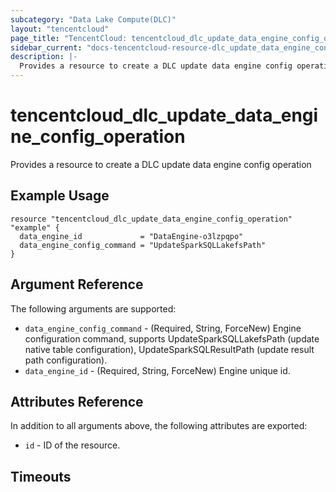 ```yaml
---
subcategory: "Data Lake Compute(DLC)"
layout: "tencentcloud"
page_title: "TencentCloud: tencentcloud_dlc_update_data_engine_config_operation"
sidebar_current: "docs-tencentcloud-resource-dlc_update_data_engine_config_operation"
description: |-
  Provides a resource to create a DLC update data engine config operation
---
```


# tencentcloud_dlc_update_data_engine_config_operation

Provides a resource to create a DLC update data engine config operation

## Example Usage

```hcl
resource "tencentcloud_dlc_update_data_engine_config_operation" "example" {
  data_engine_id             = "DataEngine-o3lzpqpo"
  data_engine_config_command = "UpdateSparkSQLLakefsPath"
}
```

## Argument Reference

The following arguments are supported:

* `data_engine_config_command` - (Required, String, ForceNew) Engine configuration command, supports UpdateSparkSQLLakefsPath (update native table configuration), UpdateSparkSQLResultPath (update result path configuration).
* `data_engine_id` - (Required, String, ForceNew) Engine unique id.

## Attributes Reference

In addition to all arguments above, the following attributes are exported:

* `id` - ID of the resource.



## Timeouts

<no value>


